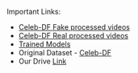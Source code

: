 Important Links:
- [Celeb-DF Fake processed videos](https://drive.google.com/drive/folders/1SxCb_Wr7N4Wsc-uvjUl0i-6PpwYmwN65?usp=sharing)
- [Celeb-DF Real processed videos](https://drive.google.com/drive/folders/1g97v9JoD3pCKA2TxHe8ZLRe4buX2siCQ?usp=sharing)
- [Trained Models](https://drive.google.com/drive/folders/1UX8jXUXyEjhLLZ38tcgOwGsZ6XFSLDJ-?usp=sharing)
- Original Dataset - [Celeb-DF](https://github.com/yuezunli/celeb-deepfakeforensics)
- Our Drive [Link](https://drive.google.com/drive/folders/1YphKAEDKx-XwKOZHwEDKTCWzQJ_xVnY_?usp=sharing)